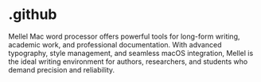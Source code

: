 # .github
Mellel Mac word processor offers powerful tools for long-form writing, academic work, and professional documentation. With advanced typography, style management, and seamless macOS integration, Mellel is the ideal writing environment for authors, researchers, and students who demand precision and reliability.
